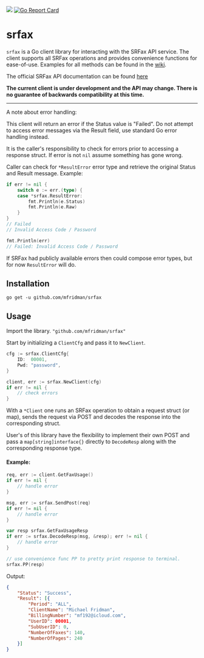 [![](https://godoc.org/github.com/mfridman/srfax?status.svg)](http://godoc.org/github.com/mfridman/srfax)
[![Go Report Card](https://goreportcard.com/badge/github.com/mfridman/srfax)](https://goreportcard.com/report/github.com/mfridman/srfax)
# srfax

`srfax` is a Go client library for interacting with the SRFax API service. The client supports all SRFax operations and provides convenience functions for ease-of-use. Examples for all methods can be found in the [wiki](https://github.com/mfridman/srfax/wiki).

The official SRFax API documentation can be found [here](https://www.srfax.com/api-page/getting-started/)

**The current client is under development and the API may change. There is no guarantee of backwards compatibility at this time.**

---

A note about error handling:

This client will return an error if the Status value is "Failed". Do not attempt to access error messages via the Result field, use standard Go error handling instead.

It is the caller's responsibility to check for errors prior to accessing a response struct. If error is not `nil` assume something has gone wrong.

Caller can check for `*ResultError` error type and retrieve the original Status and Result message. Example:

```go
if err != nil {
	switch e := err.(type) {
	case *srfax.ResultError:
		fmt.Println(e.Status)
		fmt.Println(e.Raw)
	}
}
// Failed
// Invalid Access Code / Password

fmt.Println(err)
// Failed: Invalid Access Code / Password
```

If SRFax had publicly available errors then could compose error types, but for now `ResultError` will do.

## Installation

    go get -u github.com/mfridman/srfax

## Usage

Import the library. `"github.com/mfridman/srfax"`

Start by initializing a `ClientCfg` and pass it to `NewClient`.

```go
cfg := srfax.ClientCfg{
    ID:  00001,
    Pwd: "password",
}

client, err := srfax.NewClient(cfg)
if err != nil {
    // check errors
}
```

With a `*Client` one runs an SRFax operation to obtain a request struct (or map), sends the request via POST and decodes the response into the corresponding struct.

User's of this library have the flexibility to implement their own POST and pass a `map[string]interface{}` directly to `DecodeResp` along with the corresponding response type.

#### Example:

```go
req, err := client.GetFaxUsage()
if err != nil {
	// handle error
}

msg, err := srfax.SendPost(req)
if err != nil {
	// handle error
}

var resp srfax.GetFaxUsageResp
if err := srfax.DecodeResp(msg, &resp); err != nil {
	// handle error
}

// use convenience func PP to pretty print response to terminal.
srfax.PP(resp)
```

Output:

```json
{
    "Status": "Success",
    "Result": [{
        "Period": "ALL",
        "ClientName": "Michael Fridman",
        "BillingNumber": "mf192@icloud.com",
        "UserID": 00001,
        "SubUserID": 0,
        "NumberOfFaxes": 140,
        "NumberOfPages": 240
    }]
}
```